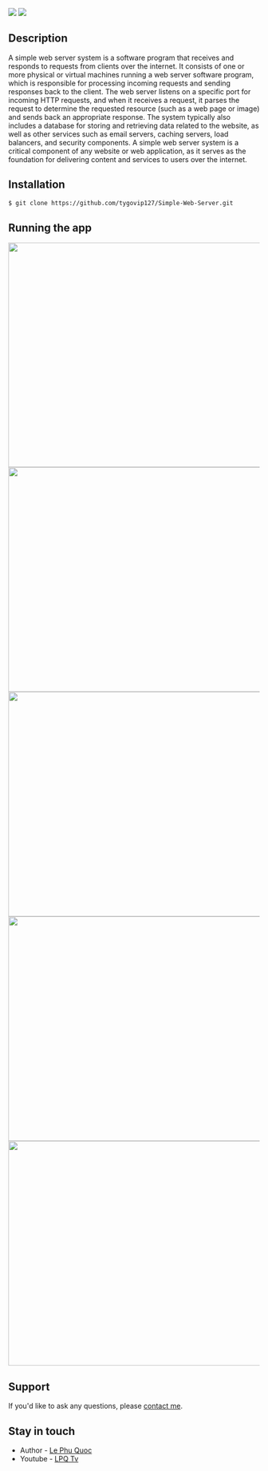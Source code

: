 <a href="https://www.facebook.com/akashsingh3031" rel="nofollow"><img src="https://camo.githubusercontent.com/c84714f725b5e024c37b72fd70a1667fa65edf5ec6f08fccf473e9477d6c020d/68747470733a2f2f696d672e736869656c64732e696f2f62616467652f2d46616365626f6f6b2d3432363742323f7374796c653d666c6174266c6162656c436f6c6f723d7768697465266c6f676f3d66616365626f6f6b266c6f676f436f6c6f723d343236374232" data-canonical-src="https://img.shields.io/badge/-Facebook-4267B2?style=flat&amp;labelColor=white&amp;logo=facebook&amp;logoColor=4267B2" style="max-width: 100%;"></a>
<a href="https://www.facebook.com/akashsingh3031" rel="nofollow"><img src="https://camo.githubusercontent.com/c84714f725b5e024c37b72fd70a1667fa65edf5ec6f08fccf473e9477d6c020d/68747470733a2f2f696d672e736869656c64732e696f2f62616467652f2d46616365626f6f6b2d3432363742323f7374796c653d666c6174266c6162656c436f6c6f723d7768697465266c6f676f3d66616365626f6f6b266c6f676f436f6c6f723d343236374232" data-canonical-src="https://img.shields.io/badge/-Facebook-4267B2?style=flat&amp;labelColor=white&amp;logo=facebook&amp;logoColor=4267B2" style="max-width: 100%;"></a>
## Description
A simple web server system is a software program that receives and responds to requests from clients over the internet. It consists of one or more physical or virtual machines running a web server software program, which is responsible for processing incoming requests and sending responses back to the client. The web server listens on a specific port for incoming HTTP requests, and when it receives a request, it parses the request to determine the requested resource (such as a web page or image) and sends back an appropriate response. The system typically also includes a database for storing and retrieving data related to the website, as well as other services such as email servers, caching servers, load balancers, and security components. A simple web server system is a critical component of any website or web application, as it serves as the foundation for delivering content and services to users over the internet.
## Installation
```bash
$ git clone https://github.com/tygovip127/Simple-Web-Server.git
```

## Running the app
<p align="center">
<img src="https://github.com/tygovip127/Simple-Web-Server/assets/75115993/6f3cb92a-71f8-47dc-b3a3-7dceae6e1128" width="800" height="450" />
<img src="https://github.com/tygovip127/Simple-Web-Server/assets/75115993/3edf1867-dffc-4098-a229-65fa3083d93d" width="800" height="450" />
<img src="https://github.com/tygovip127/Simple-Web-Server/assets/75115993/182b3741-d326-4e91-a20c-11923d7556c5" width="800" height="450" />
<img src="https://github.com/tygovip127/Simple-Web-Server/assets/75115993/e67adc29-e784-4af9-b170-617465ea7705" width="800" height="450" />
<img src="https://github.com/tygovip127/Simple-Web-Server/assets/75115993/107132df-64e8-4335-9e2b-dd4daf1dfe6d" width="800" height="450" />
</p>

## Support
If you'd like to ask any questions, please [contact me](https://www.facebook.com/arsenal.lp.a2).

## Stay in touch

- Author - [Le Phu Quoc](https://www.facebook.com/arsenal.lp.a2)
- Youtube - [LPQ Tv](https://www.youtube.com/@lpqtv8201/)

